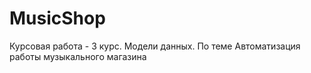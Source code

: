 # MusicShop
Курсовая работа - 3 курс. Модели данных. По теме Автоматизация работы музыкального магазина
